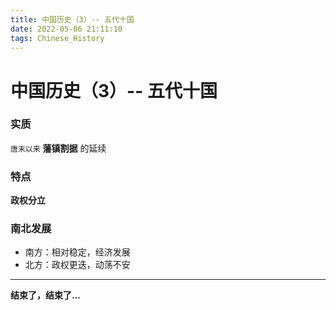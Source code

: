 ```yaml
---
title: 中国历史（3）-- 五代十国
date: 2022-05-06 21:11:10
tags: Chinese_History
---
```


# 中国历史（3）-- 五代十国

### 实质

 `唐末以来`   **藩镇割据** 的延续

### 特点

  **政权分立** 

### 南北发展

- 南方：相对稳定，经济发展
- 北方：政权更迭，动荡不安

---

 **结束了，结束了...** 
